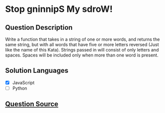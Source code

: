 # Stop gninnipS My sdroW!

## Question Description

Write a function that takes in a string of one or more words, and returns the same string, but with all words that have five or more letters reversed (Just like the name of this Kata). Strings passed in will consist of only letters and spaces. Spaces will be included only when more than one word is present.

## Solution Languages

- [x] JavaScript
- [ ] Python

## [Question Source](https://www.codewars.com/kata/5264d2b162488dc400000001)
